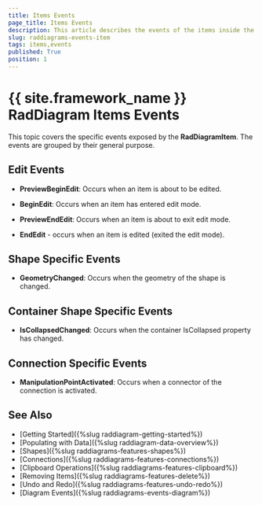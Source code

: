 ```yaml
---
title: Items Events
page_title: Items Events
description: This article describes the events of the items inside the RadDiagram framework.
slug: raddiagrams-events-item
tags: items,events
published: True
position: 1
---
```


# {{ site.framework_name }} RadDiagram Items Events

This topic covers the specific events exposed by the __RadDiagramItem__. The events are grouped by their general purpose.	  

## Edit Events

* __PreviewBeginEdit__: Occurs when an item is about to be edited.			

* __BeginEdit__: Occurs when an item has entered edit mode.			

* __PreviewEndEdit__: Occurs when an item is about to exit edit mode.			

* __EndEdit__ - occurs when an item is edited (exited the edit mode).			

## Shape Specific Events

* __GeometryChanged__: Occurs when the geometry of the shape is changed.			

## Container Shape Specific Events

* __IsCollapsedChanged__: Occurs when the container IsCollapsed property has changed.

## Connection Specific Events

* __ManipulationPointActivated__: Occurs when a connector of the connection is activated.			

## See Also
 * [Getting Started]({%slug raddiagram-getting-started%})
 * [Populating with Data]({%slug raddiagram-data-overview%})
 * [Shapes]({%slug raddiagrams-features-shapes%})
 * [Connections]({%slug raddiagrams-features-connections%})
 * [Clipboard Operations]({%slug raddiagrams-features-clipboard%})
 * [Removing Items]({%slug raddiagrams-features-delete%})
 * [Undo and Redo]({%slug raddiagrams-features-undo-redo%})
 * [Diagram Events]({%slug raddiagrams-events-diagram%})
